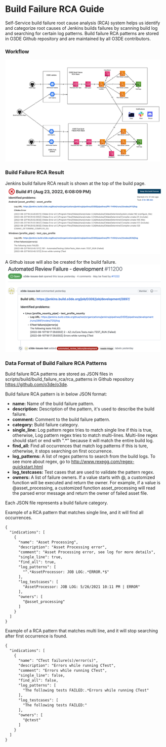 # Build Failure RCA Guide

Self-Service build failure root cause analysis (RCA) system helps us identify and categorize root causes of Jenkins builds failures by scanning build log and searching for certain log patterns. Build failure RCA patterns are stored in O3DE Github repository and are maintained by all O3DE contributors.

### Workflow
![Workflow](./images/build_failure_rca1.png)


### Build Failure RCA Result
Jenkins build failure RCA result is shown at the top of the build page.
![Result](./images/build_failure_rca2.png)

A Github issue will also be created for the build failure.
![Github](./images/build_failure_rca3.png)


### Data Format of Build Failure RCA Patterns
Build failure RCA patterns are stored as JSON files in scripts/build/build_failure_rca/rca_patterns in Github repository https://github.com/o3de/o3de. 

Build failure RCA pattern is in below JSON format:
- **name:** Name of the build failure pattern.
- **description:** Description of the pattern, it's used to describe the build failure.
- **comment:** Comment to the build failure pattern.
- **category:** Build failure category.
- **single_line:** Log pattern regex tries to match single line if this is true, otherwise, Log pattern regex tries to match multi-lines. Multi-line regex should start or end with ".*" because it will match the entire build log.
- **find_all:** Find all occurrences that match log patterns if this is ture, otherwise, it stops searching on first occurrence.
- **log_patterns:** A list of regex patterns to search from the build logs. To see more about regex, go to http://www.rexegg.com/regex-quickstart.html
- **log_testcases:** Test cases that are used to validate the pattern regex.
- **owners:** A list of failure owners. If a value starts with @, a customized function will be executed and return the owner. For example, if a value is @asset_processing, a customized function asset_processing will read the parsed error message and return the owner of failed asset file.

Each JSON file represents a build failure category.

Example of a RCA pattern that matches single line, and it will find all occurrences.
```
{
  "indications": [
    {
      "name": "Asset Processing",
      "description": "Asset Processing error",
      "comment": "Asset Processing error, see log for more details",
      "single_line": true,
      "find_all": true,
      "log_patterns": [
        "^.*AssetProcessor: JOB LOG:.*ERROR.*$"
      ],
      "log_testcases": [
        "AssetProcessor: JOB LOG: 5/26/2021 10:11 PM | ERROR"
      ],
      "owners": [
        "@asset_processing"
      ]
    }
  ]
}
```
Example of a RCA pattern that matches multi line, and it will stop searching after first occurrence is found.
```
{
  "indications": [
    {
      "name": "CTest failure(s)/error(s)",
      "description": "Errors while running CTest",
      "comment": "Errors while running CTest",
      "single_line": false,
      "find_all": false,
      "log_patterns": [
        "The following tests FAILED:.*Errors while running CTest"
      ],
      "log_testcases": [
        "The following tests FAILED:"
      ],
      "owners": [
        "@ctest"
      ]
    }
  ]
}
```